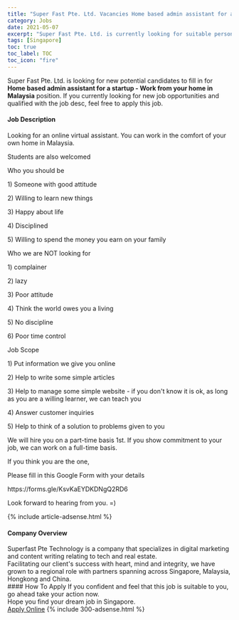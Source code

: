 ```yaml
---
title: "Super Fast Pte. Ltd. Vacancies Home based admin assistant for a startup - Work from your home in Malaysia" 
category: Jobs 
date: 2021-05-07 
excerpt: "Super Fast Pte. Ltd. is currently looking for suitable person to fill in the Home based admin assistant for a startup - Work from your home in Malaysia which based in Singapore" 
tags: [Singapore] 
toc: true 
toc_label: TOC 
toc_icon: "fire" 
--- 
```


<p>Super Fast Pte. Ltd. is looking for new potential candidates to fill in for <b>Home based admin assistant for a startup - Work from your home in Malaysia</b> position. If you currently looking for new job opportunities and qualified with the job desc, feel free to apply this job.
</p><div><div><h4>Job Description</h4></div><div><div><span><div><p>Looking for an online virtual assistant. You can work in the comfort of your own home in Malaysia.</p><p>Students are also welcomed</p><p>Who you should be</p><p>1) Someone with good attitude</p><p>2) Willing to learn new things</p><p>3) Happy about life</p><p>4) Disciplined</p><p>5) Willing to spend the money you earn on your family</p><p>Who we are NOT looking for</p><p>1) complainer</p><p>2) lazy</p><p>3) Poor attitude</p><p>4) Think the world owes you a living</p><p>5) No discipline</p><p>6) Poor time control</p><p>Job Scope</p><p>1) Put information we give you online</p><p>2) Help to write some simple articles</p><p>3) Help to manage some simple website - if you don't know it is ok, as long as you are a willing learner, we can teach you</p><p>4) Answer customer inquiries</p><p>5) Help to think of a solution to problems given to you</p><p>We will hire you on a part-time basis 1st. If you show commitment to your job, we can work on a full-time basis.</p><p>If you think you are the one,</p><p>Please fill in this Google Form with your details</p><p>https://forms.gle/KsvKaEYDKDNgQ2RD6</p><p>Look forward to hearing from you. =)</p></div></span></div></div></div> 
{% include article-adsense.html %} 
<div><div><h4>Company Overview</h4></div><div><div><span><div><div>Superfast Pte Technology is a company that specializes in digital marketing and content writing relating to tech and real estate.</div>
<div>Facilitating our client's success with heart, mind and integrity, we have grown to a regional role with partners spanning across Singapore, Malaysia, Hongkong and China.&#160;</div></div></span></div></div></div> 
#### How To Apply 
If you confident and feel that this job is suitable to you, go ahead take your action now. <br/> 
Hope you find your dream job in Singapore. <br/> 
<a href="https://www.jobstreet.com.my/en/job/home-based-admin-assistant-for-a-startup-work-from-your-home-in-malaysia-8527897/origin/sg?jobId=jobstreet-sg-job-8527897&" class="btn btn--info" target="_blank" rel="nofollow noopenner">Apply Online</a> 
{% include 300-adsense.html %} 